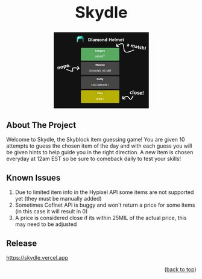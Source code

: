 <a name="readme-top"></a>
<div align="center">
  <h1 align="center" style="font-size: 3em;">Skydle</h1>
</div>

<div align="center">
  <img src="public/exampleGuess.png" alt="Example Guess" width="50%" height="auto">
</div>

## About The Project

Welcome to Skydle, the Skyblock item guessing game! You are given 10 attempts to guess the chosen item of the day and with each guess you will be given hints to help guide you in the right direction. A new item is chosen everyday at 12am EST so be sure to comeback daily to test your skills!

## Known Issues

1. Due to limited item info in the Hypixel API some items are not supported yet (they must be manually added)
2. Sometimes Coflnet API is buggy and won't return a price for some items (in this case it will result in 0)
3. A price is considered close if its within 25MIL of the actual price, this may need to be adjusted

## Release

https://skydle.vercel.app

<p align="right">(<a href="#readme-top">back to top</a>)</p>
